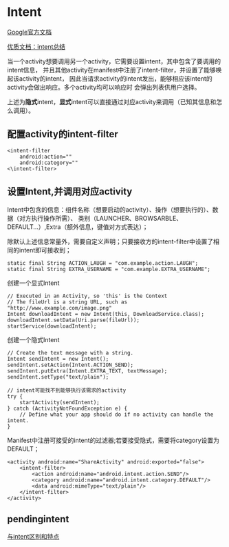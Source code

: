 # Intent
[Google官方文档](https://developer.android.com/guide/components/intents-filters?hl=zh-cn)

[优质文档：intent总结](https://www.jianshu.com/p/ef7b5cd205d2)

当一个activity想要调用另一个activity，它需要设置intent，其中包含了要调用的intent信息，
并且其他activity在manifest中注册了intent-filter，并设置了能够唤起该activity的intent，
因此当请求activity的intent发出，能够相应该intent的activity会做出响应。多个activity均可以响应时
会弹出列表供用户选择。

上述为**隐式**intent，**显式**intent可以直接通过对应activity来调用（已知其信息和怎么调用）。

## 配置activity的intent-filter
```
<intent-filter
    android:action=""
    android:category=""
<\intent-filter>
```

## 设置Intent,并调用对应activity
Intent中包含的信息：组件名称（想要启动的activity）、操作（想要执行的）、数据（对方执行操作所需）、
类别（LAUNCHER、BROWSARBLE、DEFAULT...）,Extra（额外信息，键值对方式表达）；

除默认上述信息常量外，需要自定义声明；只要接收方的intent-filter中设置了相同的intent即可接收到；
```
static final String ACTION_LAUGH = "com.example.action.LAUGH";
static final String EXTRA_USERNAME = "com.example.EXTRA_USERNAME";
```
创建一个显式Intent
```
// Executed in an Activity, so 'this' is the Context
// The fileUrl is a string URL, such as "http://www.example.com/image.png"
Intent downloadIntent = new Intent(this, DownloadService.class);
downloadIntent.setData(Uri.parse(fileUrl));
startService(downloadIntent);
```
创建一个隐式Intent
```
// Create the text message with a string.
Intent sendIntent = new Intent();
sendIntent.setAction(Intent.ACTION_SEND);
sendIntent.putExtra(Intent.EXTRA_TEXT, textMessage);
sendIntent.setType("text/plain");

// intent可能找不到能够执行该需求的activity
try {
    startActivity(sendIntent);
} catch (ActivityNotFoundException e) {
    // Define what your app should do if no activity can handle the intent.
}
```

Manifest中注册可接受的intent的过滤器;若要接受隐式，需要将category设置为DEFAULT；
```
<activity android:name="ShareActivity" android:exported="false">
    <intent-filter>
        <action android:name="android.intent.action.SEND"/>
        <category android:name="android.intent.category.DEFAULT"/>
        <data android:mimeType="text/plain"/>
    </intent-filter>
</activity>
```

## pendingintent
[与intent区别和特点](https://juejin.cn/post/7122767360976486413)
